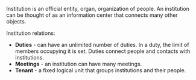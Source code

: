 Institution is an official entity, organ, organization of people.
An institution can be thought of as an information center that connects
many other objects.

Institution relations:
- **Duties** - can have an unlimited number of duties.
In a duty, the limit of members occupying it is set. Duties
connect people and contacts with institutions.
- **Meetings** - an institution can have many meetings.
- **Tenant** - a fixed logical unit that groups 
institutions and their people.
